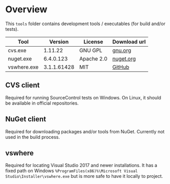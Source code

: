 # Overview

This `tools` folder contains development tools / executables (for build and/or tests).


Tool         | Version     | License    | Download url
-------------|-------------|------------|--------------
 cvs.exe     | 1.11.22     | GNU GPL    | [gnu.org](https://ftp.gnu.org/non-gnu/cvs/binary/stable/)
 nuget.exe   | 6.4.0.123   | Apache 2.0 | [nuget.org](https://www.nuget.org/downloads)
 vswhere.exe | 3.1.1.61428 | MIT        | [GitHub](https://github.com/microsoft/vswhere)

 ## CVS client
 Required for running SourceControl tests on Windows. On Linux, it should be available in official repositories.

 ## NuGet client
 Required for downloading packages and/or tools from NuGet. Currently not used in the build process.

 ## vswhere
 Required for locating Visual Studio 2017 and newer installations. It has a fixed path on Windows `%ProgramFiles(x86)%\Microsoft Visual Studio\Installer\vswhere.exe` but is more safe to have it locally to project.

